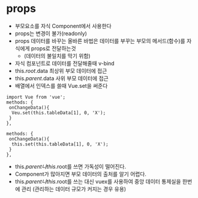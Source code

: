 # props
* 부모요소를 자식 Component에서 사용한다
* props는 변경이 불가(readonly)
* props 데이터를 바꾸는 올바른 바법은 데이터를 부꾸는 부모의 메서드(함수)를 자식에게 props로 전달하는것
  * (데이터의 불일치를 막기 위함)
* 자식 컴포넌트로 데이터를 전달해줄때 v-bind
* this.$root.$data 최상위 부모 데이터에 접근
* this.$parent.$data 사위 부모 데이터에 접근
* 배열에서 인덱스를 쓸때 Vue.set을 써준다
```JS
import Vue from 'vue';
methods: {
 onChangeData(){
  Veu.set(this.tableData[1], 0, 'X');
 }
},
```
```JS
methods: {
 onChangeData(){
  this.set(this.tableData[1], 0, 'X');
 }
},
```
* this.$parent나 this.$root를 쓰면 가독성이 떨어진다.
 * Component가 많아지면 부모 데이터의 출처를 알기 어렵다.
* this.$parent나 this.$root를 쓰는 대신 vuex를 사용하여 중앙 데이터 통제실을 한번에 관리 (관리하는 데이터 규모가 커지는 경우 유용)
